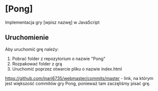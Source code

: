 # [Pong]
Implementacja gry [wpisz nazwę] w JavaScript

## Uruchomienie
Aby uruchomić grę należy:
1. Pobrać folder z repozytorium o nazwie "Pong"
2. Rozpakować folder z grą
3. Uruchomić poprzez otwarcie pliku o nazwie index.html

https://github.com/inari6735/webmaster/commits/master - link, na którym jest większość commitów gry Pong, ponieważ tam zaczęliśmy pisać grę.
